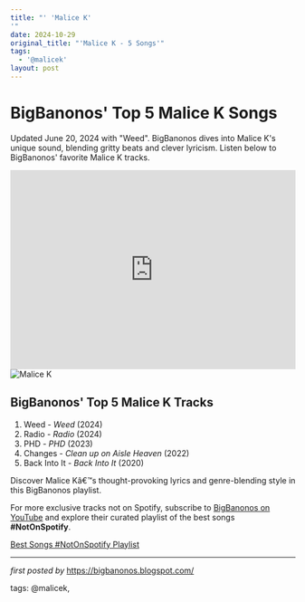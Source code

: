 ```yaml
---
title: "' 'Malice K'
'"
date: 2024-10-29
original_title: "'Malice K - 5 Songs'"
tags:
  - '@malicek'
layout: post
---
```

<div class="blog-post"> <h1>BigBanonos' Top 5 Malice K Songs</h1> <p>Updated June 20, 2024 with "Weed". BigBanonos dives into Malice K's unique sound, blending gritty beats and clever lyricism. Listen below to BigBanonos' favorite Malice K tracks.</p> <div class="embed-code"> <iframe src="https://open.spotify.com/embed/playlist/3l0ppbsGjur1SgQ2sqjR1n?utm_source=generator" width="100%" height="352" frameBorder="0" allowfullscreen="" allow="autoplay; clipboard-write; encrypted-media; fullscreen; picture-in-picture" loading="lazy"></iframe> </div> <div class="image-container"> <img src="https://officemagazine.net/sites/default/files/styles/article_image_large/public/malice_k_at_gonzos-03486_0.jpg?itok=Y0niNZVR" alt="Malice K"> </div> <h2>BigBanonos' Top 5 Malice K Tracks</h2> <ol> <li>Weed - <em>Weed</em> (2024)</li> <li>Radio - <em>Radio</em> (2024)</li> <li>PHD - <em>PHD</em> (2023)</li> <li>Changes - <em>Clean up on Aisle Heaven</em> (2022)</li> <li>Back Into It - <em>Back Into It</em> (2020)</li> </ol> <p>Discover Malice Kâ€™s thought-provoking lyrics and genre-blending style in this BigBanonos playlist.</p> </div>


<!--Subscribe and Playlist Links-->
<div>
    <p>For more exclusive tracks not on Spotify, subscribe to <a href="https://www.youtube.com/@BigBanonos" target="_blank">BigBanonos on YouTube</a> and explore their curated playlist of the best songs <strong>#NotOnSpotify</strong>.</p>
    <p><a href="https://www.youtube.com/playlist?list=PLtuNtuTatqI0kFahUCbtbfenC_ET5O_tr" target="_blank">Best Songs #NotOnSpotify Playlist<br /></a></p></div>

<hr />

<p><em>first posted by</em> <a href="https://bigbanonos.blogspot.com/" rel="noopener" target="_new">https://bigbanonos.blogspot.com/</a></p>

<p>tags: @malicek,</p>
